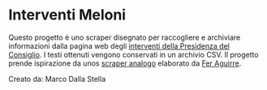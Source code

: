 # Interventi Meloni

Questo progetto è uno scraper disegnato per raccogliere e archiviare informazioni dalla pagina web degli [interventi della Presidenza del Consiglio](https://www.governo.it/it/interventi). I testi ottenuti vengono conservati in un archivio CSV. Il progetto prende ispirazione da unos [scraper analogo](https://github.com/fer-aguirre/discursos_milei/blob/main/README.md) elaborato da [Fer Aguirre](https://github.com/fer-aguirre/).

Creato da: Marco Dalla Stella
